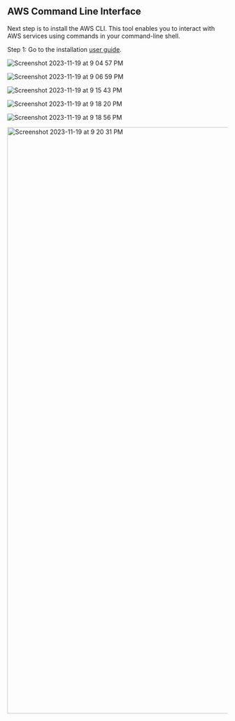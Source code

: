 ## AWS Command Line Interface

Next step is to install the AWS CLI. This tool enables you to interact with AWS services using commands in your command-line shell.

Step 1: Go to the installation [user guide](https://docs.aws.amazon.com/cli/latest/userguide/getting-started-install.html).


![Screenshot 2023-11-19 at 9 04 57 PM](https://github.com/AhilyaK/aws-docs/assets/26397706/c819e363-7331-44b0-b613-c3e37daa8817)


![Screenshot 2023-11-19 at 9 06 59 PM](https://github.com/AhilyaK/aws-docs/assets/26397706/28ee3e0c-f986-488a-a507-feeb9fa10884)


![Screenshot 2023-11-19 at 9 15 43 PM](https://github.com/AhilyaK/aws-docs/assets/26397706/5bf6b080-03ad-48cc-841b-474c03d8591a)



![Screenshot 2023-11-19 at 9 18 20 PM](https://github.com/AhilyaK/aws-docs/assets/26397706/b3ebf870-3ff9-4b27-9e8e-ab315d55bdaa)


![Screenshot 2023-11-19 at 9 18 56 PM](https://github.com/AhilyaK/aws-docs/assets/26397706/a1fed8f3-8649-46ae-8c2b-ba6306ace4dc)

<img width="1339" alt="Screenshot 2023-11-19 at 9 20 31 PM" src="https://github.com/AhilyaK/aws-docs/assets/26397706/9640b204-4a4d-4a47-b5bd-e5bc0af8e8f3">
